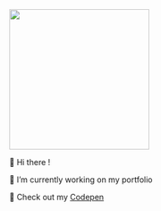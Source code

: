 <img src="https://media.giphy.com/media/j57pH6kEjVF62F7Co5/giphy.gif" width="250" height="250"/>

👋 Hi there !

:muscle: I’m currently working on my portfolio

👊 Check out my [Codepen](https://codepen.io/deean-ultra/pens/public)
